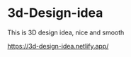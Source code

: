 # 3d-Design-idea  

This is 3D design idea, nice and smooth                              

https://3d-design-idea.netlify.app/   

